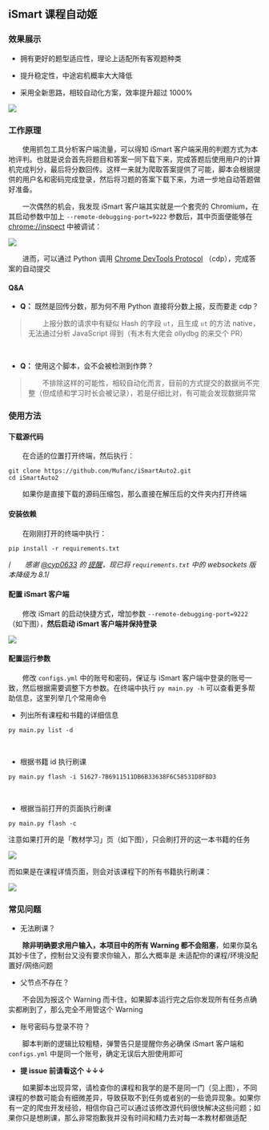 ## iSmart 课程自动姬

### 效果展示

- 拥有更好的题型适应性，理论上适配所有客观题种类
- 提升稳定性，中途宕机概率大大降低

- 采用全新思路，相较自动化方案，效率提升超过 1000%

![](images/demo.png)

### 工作原理

&emsp;&emsp;使用抓包工具分析客户端流量，可以得知 iSmart 客户端采用的判题方式为本地评判。也就是说会首先将题目和答案一同下载下来，完成答题后使用用户的计算机完成判分，最后将分数回传。这样一来就为爬取答案提供了可能，脚本会根据提供的用户名和密码完成登录，然后将习题的答案下载下来，为进一步地自动答题做好准备。

&emsp;&emsp;一次偶然的机会，我发现 iSmart 客户端其实就是一个套壳的 Chromium，在其启动参数中加上 `--remote-debugging-port=9222` 参数后，其中页面便能够在 [chrome://inspect](chrome://inspect) 中被调试：

![](images/inspect.png)

&emsp;&emsp;进而，可以通过 Python 调用 [Chrome DevTools Protocol](https://chromedevtools.github.io/devtools-protocol/) （cdp），完成答案的自动提交

#### Q&A

- **Q：** 既然是回传分数，那为何不用 Python 直接将分数上报，反而要走 cdp？

> &emsp;&emsp;上报分数的请求中有疑似 Hash 的字段 `ut`，且生成 `ut` 的方法 native，无法通过分析 JavaScript 得到（有木有大佬会 ollydbg 的来交个 PR）

<br/>

- **Q：** 使用这个脚本，会不会被检测到作弊？

> &emsp;&emsp;不排除这样的可能性，相较自动化而言，目前的方式提交的数据尚不完整（但成绩和学习时长会被记录），若是仔细比对，有可能会发现数据异常

### 使用方法

#### 下载源代码

&emsp;&emsp;在合适的位置打开终端，然后执行：

```shell
git clone https://github.com/Mufanc/iSmartAuto2.git
cd iSmartAuto2
```

&emsp;&emsp;如果你是直接下载的源码压缩包，那么直接在解压后的文件夹内打开终端

#### 安装依赖

&emsp;&emsp;在刚刚打开的终端中执行：

```shell
pip install -r requirements.txt
```

/_&emsp;&emsp;感谢 [@cyp0633](https://github.com/cyp0633) 的 [提醒](https://github.com/Mufanc/iSmartAuto2/pull/8)，现已将 `requirements.txt` 中的 websockets 版本降级为 8.1_/

#### 配置 iSmart 客户端

&emsp;&emsp;修改 iSmart 的启动快捷方式，增加参数 `--remote-debugging-port=9222`（如下图），**然后启动 iSmart 客户端并保持登录**

![](images/edit-lnk.png)

#### 配置运行参数

&emsp;&emsp;修改 `configs.yml` 中的账号和密码，保证与 iSmart 客户端中登录的账号一致，然后根据需要调整下方参数。在终端中执行 `py main.py -h` 可以查看更多帮助信息，这里列举几个常用命令

- 列出所有课程和书籍的详细信息

```shell
py main.py list -d
```

<br/>

- 根据书籍 id 执行刷课

```shell
py main.py flash -i 51627-7B6911511DB6B33638F6C58531D8FBD3
```

<br/>

- 根据当前打开的页面执行刷课

```shell
py main.py flash -c
```

注意如果打开的是「教材学习」页（如下图），只会刷打开的这一本书籍的任务

![](images/booklearn.png)

而如果是在课程详情页面，则会对该课程下的所有书籍执行刷课：

![](images/current_course.png)

### 常见问题

- 无法刷课？

&emsp;&emsp;**除非明确要求用户输入，本项目中的所有 Warning 都不会阻塞**，如果你莫名其妙卡住了，控制台又没有要求你输入，那么大概率是 未适配你的课程/环境没配置好/网络问题

- 父节点不存在？

&emsp;&emsp;不会因为报这个 Warning 而卡住，如果脚本运行完之后你发现所有任务点确实都刷到了，那么完全不用管这个 Warning

- 账号密码与登录不符？

&emsp;&emsp;脚本判断的逻辑比较粗糙，弹警告只是提醒你务必确保 iSmart 客户端和 `configs.yml` 中是同一个账号，确定无误后大胆使用即可

- **提 issue 前请看这个 ↓↓↓**

&emsp;&emsp;如果脚本出现异常，请检查你的课程和我学的是不是同一门（见上图），不同课程的参数可能会有细微差异，导致获取不到任务或者别的一些诡异现象。如果你有一定的爬虫开发经验，相信你自己可以通过该修改源代码很快解决这些问题；如果你只是想刷课，那么非常抱歉我并没有时间和精力去对每一本教材都做适配
